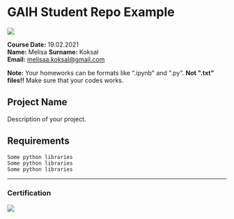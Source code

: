 # GAIH Student Repo Example
![](img/logo.png)

**Course Date:** 19.02.2021  
**Name:** Melisa
**Surname:** Koksal  
**Email:** melisaa.koksal@gmail.com  

**Note:** Your homeworks can be formats like ".ipynb" and ".py". **Not ".txt" files!!** Make sure that your codes works.  

## Project Name
Description of your project.

## Requirements
```
Some python libraries
Some python libraries
Some python libraries
```
---

### Certification
![](img/certificate_ex.png)


